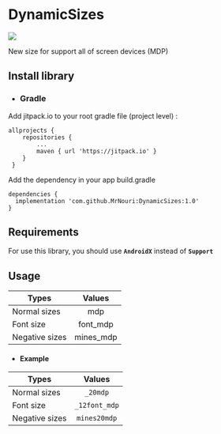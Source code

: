 # DynamicSizes

[![](https://jitpack.io/v/MrNouri/DynamicSizes.svg)](https://jitpack.io/#MrNouri/DynamicSizes)

New size for support all of screen devices (MDP)

## Install library
* ### Gradle
Add jitpack.io to your root gradle file (project level) :
```
allprojects {
 	repositories {
 		...
 		maven { url 'https://jitpack.io' }
 	}
 }
 ```
 Add the dependency in your app build.gradle
 ```
dependencies {
   implementation 'com.github.MrNouri:DynamicSizes:1.0'
}
 ```
 
## Requirements
For use this library, you should use **```AndroidX```** instead of **```Support```**

## Usage

| Types | Values |
|---|:---:|
| Normal sizes  | mdp |
| Font size  | font_mdp |
| Negative sizes  | mines_mdp |

* #### Example
| Types | Values |
|---|:---:|
| Normal sizes  | ```_20mdp``` |
| Font size  | ```_12font_mdp``` |
| Negative sizes  | ```mines20mdp``` |